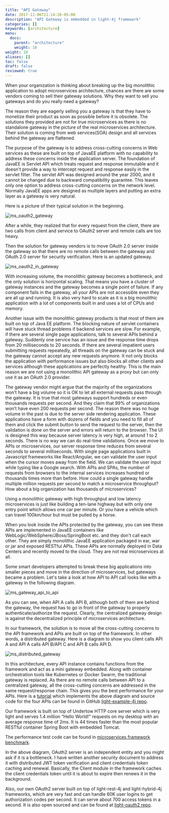 ```yaml
---
title: "API Gateway"
date: 2017-11-06T11:14:26-05:00
description: "API Gateway is embedded in light-4j framework"
categories: []
keywords: [architecture]
menu:
  docs:
    parent: "architecture"
    weight: 10
weight: 10
aliases: []
toc: false
draft: false
reviewed: true
---
```


When your organization is thinking about breaking up the big monolithic application to adopt microservices architecture, chances are there are some vendors coming to sell their gateway solutions. Why they want to sell you gateways and do you really need a gateway?

The reason they are eagerly selling you a gateway is that they have to monetize their product as soon as possible before it is obsolete. The solutions they provided are not for true microservices as there is no standalone gateway in the picture of the real microservices architecture. Their solution is coming from web services(SOA) design and all services behind the gateway are flattened.

The purpose of the gateway is to address cross-cutting concerns in Web services as these are built on top of JavaEE platform with no capability to address these concerns inside the application server. The foundation of JavaEE is Servlet API which treats request and response immutable and it doesn't provide a way to intercept request and response easily in the servlet filter. The servlet API was designed around the year 2000, and it cannot be changed due to backward compatibility guarantee. This leaves only one option to address cross-cutting concerns on the network level. Normally JavaEE apps are designed as multiple layers and putting an extra layer as a gateway is very natural. 

Here is a picture of their typical solution in the beginning.

![ms_oauth2_gateway](/images/ms_oauth2_gateway.png)

After a while, they realized that for every request from the client, there are two calls from client and service to OAuth2 server and remote calls are too heavy.

Then the solution for gateway vendors is to move OAuth 2.0 server inside the gateway so that there are no remote calls between the gateway and OAuth 2.0 server for security verification. Here is an updated gateway.

![ms_oauth2_in_gateway](/images/ms_oauth2_in_gateway.png)

With increasing volume, the monolithic gateway becomes a bottleneck, and the only solution is horizontal scaling. That means you have a cluster of gateway instances and the gateway becomes a single point of failure. If any component fails in the gateway, all your APIs are not accessible even they are all up and running. It is also very hard to scale as it is a big monolithic application with a lot of components built in and uses a lot of CPUs and memory. 

Another issue with the monolithic gateway products is that most of them are built on top of Java EE platform. The blocking nature of servlet containers will have stuck thread problems if backend services are slow. For example, if there are several single page applications, talk to several APIs behind a gateway. Suddenly one service has an issue and the response time drops from 20 milliseconds to 20 seconds. If there are several impatient users submitting requests repeatedly, all threads on the gateway can be stuck and the gateway cannot accept any new requests anymore. It not only blocks the application with performance issues but also blocks all other clients and services although these applications are perfectly healthy. This is the main reason we are not using a monolithic API gateway as a proxy but can only use it as an OAuth 2.0 provider.

The gateway vendor might argue that the majority of the organizations won’t have a big volume so it is OK to let all external requests pass through the gateway. It is true that most gateways support hundreds or even thousands requests per second. And they claim that 99% of organizations won’t have even 200 requests per second. The reason there was no huge volume in the past is due to the server side rendering application. These applications have a form with dozens of fields and you need to fill all of them and click the submit button to send the request to the server, then the validation is done on the server and errors will return to the browser. The UI is designed this way because server latency is very high, at around 1 to 2 seconds. There is no way we can do real-time validations. Once we move to APIs or microservices, our server response time reduces from several seconds to several milliseconds. With single page applications built in Javascript frameworks like React/Angular, we can validate the user input when the cursor moves away from the field. We can validate the user input while typing like a Google search. With APIs and SPAs, the number of requests from browsers to the internal services increases hundred or thousands times more than before. How could a single gateway handle multiple million requests per second to match a microservice throughput? How about a big organization has thousands of microservices?

Using a monolithic gateway with high throughput and low latency microservices is just like building a ten-lane highway but with only one entry point which allows one car per minute. Or you have a vehicle which can travel 100km/hour but must be pulled by a horse.

When you look inside the APIs protected by the gateway, you can see these APIs are implemented in JavaEE containers like WebLogic/WebSphere/JBoss/SpringBoot etc. and they don't call each other. They are simply monolithic JavaEE application packaged in ear, war or jar and exposed RESTful APIs. These APIs are normally deployed in Data Centers and recently moved to the cloud. They are not real microservices at all. 

Some smart developers attempted to break these big applications into smaller pieces and move in the direction of microservices, but gateways became a problem. Let's take a look at how API to API call looks like with a gateway in the following diagram.

![ms_gateway_api_to_api](/images/ms_gateway_api_to_api.png)

As you can see, when API A calls API B, although both of them are behind the gateway, the request has to go in front of the gateway to properly authenticate/authorize the request. Clearly, the centralized gateway design is against the decentralized principle of microservices architecture.

In our framework, the solution is to move all the cross-cutting concerns to the API framework and APIs are built on top of the framework. In other words, a distributed gateway. Here is a diagram to show you client calls API A and API A calls API B/API C and API B calls API D. 

![ms_distributed_gateway](/images/ms_distributed_gateway.png)


In this architecture, every API instance contains functions from the framework and act as a mini gateway embedded. Along with container orchestration tools like Kubernetes or Docker Swarm, the traditional gateway is replaced. As there are no remote calls between API to a centralized gateway, all the cross-cutting concerns are addressed in the same request/response chain. This gives you the best performance for your APIs. Here is a [tutorial][] which implements the above diagram and source code for the four APIs can be found in GitHub [light-example-4j repo][].

Our framework is built on top of Undertow HTTP core server which is very light and serves 1.4 million “Hello World!” requests on my desktop with an average response time of 2ms. It is 44 times faster than the most popular RESTful container Spring Boot with embedded Tomcat.

The performance test code can be found in [microservices framework benchmark][].

In the above diagram, OAuth2 server is an independent entity and you might ask if it is a bottleneck. I have written another security document to address it with distributed JWT token verification and client credentials token caching and renewal. Basically, the Client module in the framework caches the client credentials token until it is about to expire then renews it in the background.

Also, our own OAuth2 server built on top of light-rest-4j and light-hybrid-4j frameworks, which are very fast and can handle 60K user logins to get authorization codes per second. It can serve about 700 access tokens in a second. It is also open sourced and can be found at [light-oauth2 repo][].

[tutorial]: /tutorial/rest/swagger/ms-chain/
[light-example-4j repo]: https://github.com/networknt/light-example-4j
[microservices framework benchmark]: https://github.com/networknt/microservices-framework-benchmark
[security document]: /architecture/security/
[light-oauth2 repo]: https://github.com/networknt/light-oauth2

